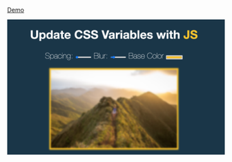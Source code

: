[Demo](https://cl3m3nt1n3.github.io/javascript30/03%20-%20Update%20CSS%20Variables/index.html)
<p align="center">
  <img src="https://github.com/cl3m3nt1n3/javascript30/blob/master/03%20-%20Update%20CSS%20Variables/demo.png?raw=true" />
</p>

